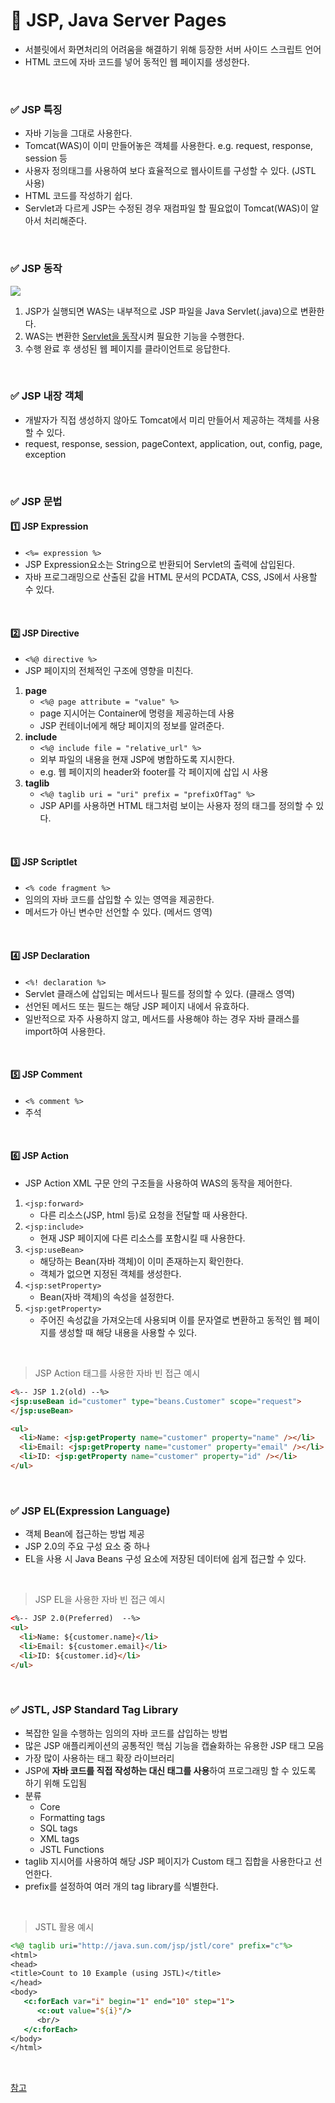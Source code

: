 # 📌 JSP, Java Server Pages
- 서블릿에서 화면처리의 어려움을 해결하기 위해 등장한 서버 사이드 스크립트 언어
- HTML 코드에 자바 코드를 넣어 동적인 웹 페이지를 생성한다.

<br>

### ✅ JSP 특징
- 자바 기능을 그대로 사용한다.
- Tomcat(WAS)이 이미 만들어놓은 객체를 사용한다. e.g. request, response, session 등
- 사용자 정의태그를 사용하여 보다 효율적으로 웹사이트를 구성할 수 있다. (JSTL 사용)
- HTML 코드를 작성하기 쉽다.
- Servlet과 다르게 JSP는 수정된 경우 재컴파일 할 필요없이 Tomcat(WAS)이 알아서 처리해준다.

<br>

### ✅ JSP 동작
![](https://mblogthumb-phinf.pstatic.net/20150604_85/islove8587_1433408612779SkNsM_JPEG/4_JSP%C0%C7%B5%BF%C0%DB%B1%B8%C1%B6.jpg?type=w2)
1. JSP가 실행되면 WAS는 내부적으로 JSP 파일을 Java Servlet(.java)으로 변환한다.
2. WAS는 변환한 [Servlet을 동작](./Servlet_01.md)시켜 필요한 기능을 수행한다.
3. 수행 완료 후 생성된 웹 페이지를 클라이언트로 응답한다.

<br>

### ✅ JSP 내장 객체
- 개발자가 직접 생성하지 않아도 Tomcat에서 미리 만들어서 제공하는 객체를 사용할 수 있다.
- request, response, session, pageContext, application, out, config, page, exception


<br>

### ✅ JSP 문법
#### 1️⃣ JSP Expression
- `<%= expression %>`
- JSP Expression요소는 String으로 반환되어 Servlet의 출력에 삽입된다.
- 자바 프로그래밍으로 산출된 값을 HTML 문서의 PCDATA, CSS, JS에서 사용할 수 있다.

<br>

#### 2️⃣ JSP Directive
- `<%@ directive %>`
- JSP 페이지의 전체적인 구조에 영향을 미친다.
1. **page**
    - `<%@ page attribute = "value" %>`
    - page 지시어는 Container에 명령을 제공하는데 사용
    - JSP 컨테이너에게 해당 페이지의 정보를 알려준다.
2. **include**
    - `<%@ include file = "relative_url" %>`
    - 외부 파일의 내용을 현재 JSP에 병합하도록 지시한다.
    - e.g. 웹 페이지의 header와 footer를 각 페이지에 삽입 시 사용
3. **taglib**
    - `<%@ taglib uri = "uri" prefix = "prefixOfTag" %>`
    - JSP API를 사용하면 HTML 태그처럼 보이는 사용자 정의 태그를 정의할 수 있다.

<br>

#### 3️⃣ JSP Scriptlet
- `<% code fragment %>`
- 임의의 자바 코드를 삽입할 수 있는 영역을 제공한다.
- 메서드가 아닌 변수만 선언할 수 있다. (메서드 영역)

<br>

#### 4️⃣ JSP Declaration
- `<%! declaration %>`
- Servlet 클래스에 삽입되는 메서드나 필드를 정의할 수 있다. (클래스 영역)
- 선언된 메서드 또는 필드는 해당 JSP 페이지 내에서 유효하다.
- 일반적으로 자주 사용하지 않고, 메서드를 사용해야 하는 경우 자바 클래스를 import하여 사용한다.

<br>

#### 5️⃣ JSP Comment
- `<% comment %>`
- 주석

<br>

#### 6️⃣ JSP Action
- JSP Action XML 구문 안의 구조들을 사용하여 WAS의 동작을 제어한다.
1. `<jsp:forward>`
    - 다른 리소스(JSP, html 등)로 요청을 전달할 때 사용한다.
2. `<jsp:include>`
    - 현재 JSP 페이지에 다른 리소스를 포함시킬 때 사용한다.
3. `<jsp:useBean>`
    - 해당하는 Bean(자바 객체)이 이미 존재하는지 확인한다.
    - 객체가 없으면 지정된 객체를 생성한다.
4. `<jsp:setProperty>`
    - Bean(자바 객체)의 속성을 설정한다.
5. `<jsp:getProperty>`
    - 주어진 속성값을 가져오는데 사용되며 이를 문자열로 변환하고 동적인 웹 페이지를 생성할 때 해당 내용을 사용할 수 있다.

<br>

> JSP Action 태그를 사용한 자바 빈 접근 예시
```html
<%-- JSP 1.2(old) --%>
<jsp:useBean id="customer" type="beans.Customer" scope="request"> 
</jsp:useBean>

<ul>
  <li>Name: <jsp:getProperty name="customer" property="name" /></li>
  <li>Email: <jsp:getProperty name="customer" property="email" /></li>  
  <li>ID: <jsp:getProperty name="customer" property="id" /></li>
</ul>  
```

<br>

### ✅ JSP EL(Expression Language)
- 객체 Bean에 접근하는 방법 제공
- JSP 2.0의 주요 구성 요소 중 하나
- EL을 사용 시 Java Beans 구성 요소에 저장된 데이터에 쉽게 접근할 수 있다.

<br>

> JSP EL을 사용한 자바 빈 접근 예시
```html
<%-- JSP 2.0(Preferred)  --%>
<ul>
  <li>Name: ${customer.name}</li>
  <li>Email: ${customer.email}</li>  
  <li>ID: ${customer.id}</li>
</ul> 
```

<br>

### ✅ JSTL, JSP Standard Tag Library
- 복잡한 일을 수행하는 임의의 자바 코드를 삽입하는 방법
- 많은 JSP 애플리케이션의 공통적인 핵심 기능을 캡슐화하는 유용한 JSP 태그 모음
- 가장 많이 사용하는 태그 확장 라이브러리
- JSP에 **자바 코드를 직접 작성하는 대신 태그를 사용**하여 프로그래밍 할 수 있도록 하기 위해 도입됨
- 분류
    - Core
    - Formatting tags
    - SQL tags
    - XML tags
    - JSTL Functions
- taglib 지시어를 사용하여 해당 JSP 페이지가 Custom 태그 집합을 사용한다고 선언한다.
- prefix를 설정하여 여러 개의 tag library를 식별한다.

<br>

> JSTL 활용 예시
```jsp
<%@ taglib uri="http://java.sun.com/jsp/jstl/core" prefix="c"%>
<html>
<head>
<title>Count to 10 Example (using JSTL)</title>
</head>
<body>
   <c:forEach var="i" begin="1" end="10" step="1">
      <c:out value="${i}"/>
      <br/>
   </c:forEach>
</body>
</html>
```


<br>

[참고](https://gmlwjd9405.github.io/2018/11/03/jsp.html)